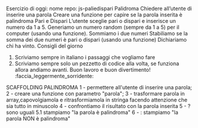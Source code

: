 Esercizio di oggi:
nome repo: js-paliedispari
Palidroma
Chiedere all’utente di inserire una parola
Creare una funzione per capire se la parola inserita è palindroma
Pari e Dispari
L’utente sceglie pari o dispari e inserisce un numero da 1 a 5.
Generiamo un numero random (sempre da 1 a 5) per il computer (usando una funzione).
Sommiamo i due numeri
Stabiliamo se la somma dei due numeri è pari o dispari (usando una funzione)
Dichiariamo chi ha vinto.
Consigli del giorno
1. Scriviamo sempre in italiano i passaggi che vogliamo fare
2. Scriviamo sempre solo un pezzetto di codice alla volta, se funziona allora andiamo avanti.
Buon lavoro e buon divertimento! :faccia_leggermente_sorridente:

SCAFFOLDING PALINDROMA
1 - permettere all'utente di inserire una parola;
2 - creare una funzione con parametro "parola";
    3 - trasformare parola in array,capovolgiamola e ritrasformiamola in stringa facendo attenzione che sia tutto in minuscolo
    4 - confrontiamo il risultato con la parola inserita
    5 - ? sono uguali
        5.1 stampiamo "la parola è palindroma"
    6 - :  stampiamo "la parola NON è palindroma"

